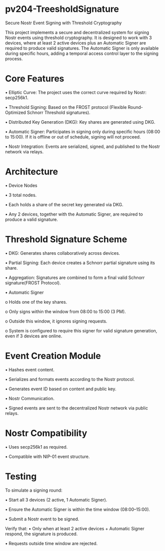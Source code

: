 # pv204-TreesholdSignature
Secure Nostr Event Signing with Threshold Cryptography

This project implements a secure and decentralized system for signing Nostr events using threshold cryptography. It is designed to work with 3 devices, where at least 2 active devices plus an Automatic Signer are required to produce valid signatures. The Automatic Signer is only available during specific hours, adding a temporal access control layer to the signing process.

# Core Features

•	Elliptic Curve: The project uses the correct curve required by Nostr: secp256k1.

•	Threshold Signing: Based on the FROST protocol (Flexible Round-Optimized Schnorr Threshold signatures).

•	Distributed Key Generation (DKG): Key shares are generated using DKG.

•	Automatic Signer: Participates in signing only during specific hours (08:00 to 15:00). If it is offline or out of schedule, signing will not proceed.

•	Nostr Integration: Events are serialized, signed, and published to the Nostr network via relays.


# Architecture

•	Device Nodes

•	3 total nodes.

•	Each holds a share of the secret key generated via DKG.

•	Any 2 devices, together with the Automatic Signer, are required to produce a valid signature.


# Threshold Signature Scheme

•	DKG: Generates shares collaboratively across devices.

•	Partial Signing: Each device creates a Schnorr partial signature using its share.

•	Aggregation: Signatures are combined to form a final valid Schnorr signature(FROST Protocol).

•	Automatic Signer

  o	Holds one of the key shares.
  
  o	Only signs within the window from 08:00 to 15:00 (3 PM).
  
  o	Outside this window, it ignores signing requests.
  
  o	System is configured to require this signer for valid signature generation, even if 3 devices are online.


# Event Creation Module

•	Hashes event content.

•	Serializes and formats events according to the Nostr protocol.

•	Generates event ID based on content and public key.

•	Nostr Communication.

•	Signed events are sent to the decentralized Nostr network via public relays.

# Nostr Compatibility

•	Uses secp256k1 as required.

•	Compatible with NIP-01 event structure.

# Testing

To simulate a signing round:

•	Start all 3 devices (2 active, 1 Automatic Signer).

•	Ensure the Automatic Signer is within the time window (08:00–15:00).

•	Submit a Nostr event to be signed.

  Verify that:
  •	Only when at least 2 active devices + Automatic Signer respond, the signature is produced.
  
  •	Requests outside time window are rejected.
